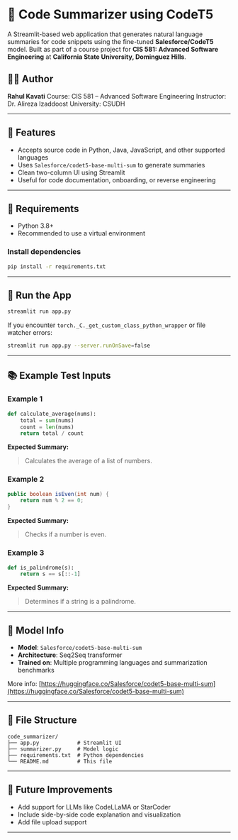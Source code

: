 # 🧠 Code Summarizer using CodeT5

A Streamlit-based web application that generates natural language summaries for code snippets using the fine-tuned **Salesforce/CodeT5** model. Built as part of a course project for **CIS 581: Advanced Software Engineering** at **California State University, Dominguez Hills**.

## 👨‍🎓 Author

**Rahul Kavati**
Course: CIS 581 – Advanced Software Engineering
Instructor: Dr. Alireza Izaddoost
University: CSUDH

---

## 🚀 Features

* Accepts source code in Python, Java, JavaScript, and other supported languages
* Uses `Salesforce/codet5-base-multi-sum` to generate summaries
* Clean two-column UI using Streamlit
* Useful for code documentation, onboarding, or reverse engineering

---

## 🚫 Requirements

* Python 3.8+
* Recommended to use a virtual environment

### Install dependencies

```bash
pip install -r requirements.txt
```

---

## 🔄 Run the App

```bash
streamlit run app.py
```

If you encounter `torch._C._get_custom_class_python_wrapper` or file watcher errors:

```bash
streamlit run app.py --server.runOnSave=false
```

---

## 📚 Example Test Inputs

### Example 1

```python
def calculate_average(nums):
    total = sum(nums)
    count = len(nums)
    return total / count
```

**Expected Summary:**

> Calculates the average of a list of numbers.

### Example 2

```java
public boolean isEven(int num) {
    return num % 2 == 0;
}
```

**Expected Summary:**

> Checks if a number is even.

### Example 3

```python
def is_palindrome(s):
    return s == s[::-1]
```

**Expected Summary:**

> Determines if a string is a palindrome.

---

## 🚜 Model Info

* **Model**: `Salesforce/codet5-base-multi-sum`
* **Architecture**: Seq2Seq transformer
* **Trained on**: Multiple programming languages and summarization benchmarks

More info: [https://huggingface.co/Salesforce/codet5-base-multi-sum](https://huggingface.co/Salesforce/codet5-base-multi-sum)

---

## 📄 File Structure

```
code_summarizer/
├── app.py            # Streamlit UI
├── summarizer.py     # Model logic
├── requirements.txt  # Python dependencies
└── README.md         # This file
```

---

## 🚀 Future Improvements

* Add support for LLMs like CodeLLaMA or StarCoder
* Include side-by-side code explanation and visualization
* Add file upload support

---